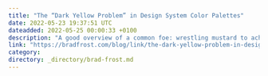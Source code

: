 ```yaml
---
title: "The “Dark Yellow Problem” in Design System Color Palettes"
date: 2022-05-23 19:37:51 UTC
dateadded: 2022-05-25 00:00:33 +0100
description: "A good overview of a common foe: wrestling mustard to achieve sufficient contrast when wielding yellow. Source: The “Dark Yellow Problem” in Design System Color Palettes | by Lodestar Design | Apr, 2022 | Medium"
link: "https://bradfrost.com/blog/link/the-dark-yellow-problem-in-design-system-color-palettes/"
category:
directory: _directory/brad-frost.md
---
```


